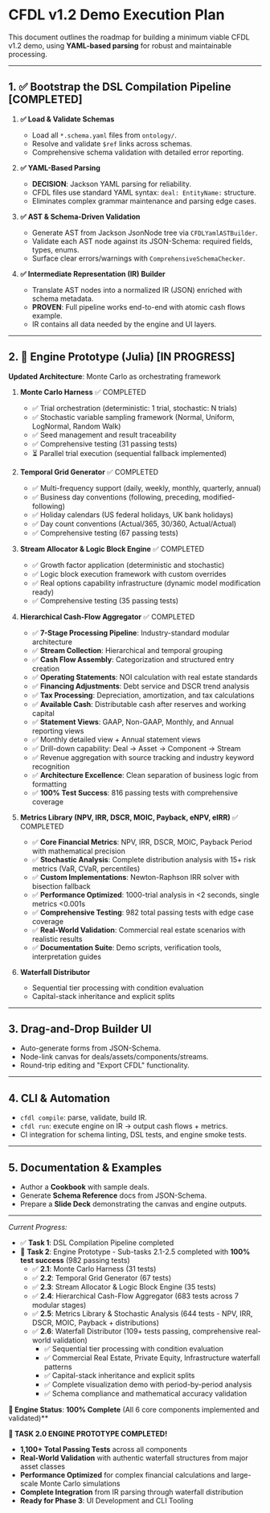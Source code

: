 # CFDL v1.2 Demo Execution Plan

This document outlines the roadmap for building a minimum viable CFDL v1.2 demo, using **YAML-based parsing** for robust and maintainable processing.

---

## 1. ✅ Bootstrap the DSL Compilation Pipeline [COMPLETED]

1. **✅ Load & Validate Schemas**  
   - Load all `*.schema.yaml` files from `ontology/`.  
   - Resolve and validate `$ref` links across schemas.  
   - Comprehensive schema validation with detailed error reporting.

2. **✅ YAML-Based Parsing**  
   - **DECISION**: Jackson YAML parsing for reliability.
   - CFDL files use standard YAML syntax: `deal: EntityName:` structure.
   - Eliminates complex grammar maintenance and parsing edge cases.

3. **✅ AST & Schema-Driven Validation**  
   - Generate AST from Jackson JsonNode tree via `CFDLYamlASTBuilder`.  
   - Validate each AST node against its JSON-Schema: required fields, types, enums.  
   - Surface clear errors/warnings with `ComprehensiveSchemaChecker`.

4. **✅ Intermediate Representation (IR) Builder**  
   - Translate AST nodes into a normalized IR (JSON) enriched with schema metadata.  
   - **PROVEN**: Full pipeline works end-to-end with atomic cash flows example.
   - IR contains all data needed by the engine and UI layers.

---

## 2. 🔄 Engine Prototype (Julia) [IN PROGRESS]

**Updated Architecture**: Monte Carlo as orchestrating framework

1. **Monte Carlo Harness** ✅ COMPLETED  
   - ✅ Trial orchestration (deterministic: 1 trial, stochastic: N trials)
   - ✅ Stochastic variable sampling framework (Normal, Uniform, LogNormal, Random Walk)
   - ✅ Seed management and result traceability
   - ✅ Comprehensive testing (31 passing tests)
   - ⏳ Parallel trial execution (sequential fallback implemented)

2. **Temporal Grid Generator** ✅ COMPLETED  
   - ✅ Multi-frequency support (daily, weekly, monthly, quarterly, annual)
   - ✅ Business day conventions (following, preceding, modified-following)
   - ✅ Holiday calendars (US federal holidays, UK bank holidays)
   - ✅ Day count conventions (Actual/365, 30/360, Actual/Actual)
   - ✅ Comprehensive testing (67 passing tests)

3. **Stream Allocator & Logic Block Engine** ✅ COMPLETED  
   - ✅ Growth factor application (deterministic and stochastic)
   - ✅ Logic block execution framework with custom overrides
   - ✅ Real options capability infrastructure (dynamic model modification ready)
   - ✅ Comprehensive testing (35 passing tests)

4. **Hierarchical Cash-Flow Aggregator** ✅ COMPLETED  
   - ✅ **7-Stage Processing Pipeline**: Industry-standard modular architecture
   - ✅ **Stream Collection**: Hierarchical and temporal grouping
   - ✅ **Cash Flow Assembly**: Categorization and structured entry creation
   - ✅ **Operating Statements**: NOI calculation with real estate standards
   - ✅ **Financing Adjustments**: Debt service and DSCR trend analysis
   - ✅ **Tax Processing**: Depreciation, amortization, and tax calculations
   - ✅ **Available Cash**: Distributable cash after reserves and working capital
   - ✅ **Statement Views**: GAAP, Non-GAAP, Monthly, and Annual reporting views
   - ✅ Monthly detailed view + Annual statement views
   - ✅ Drill-down capability: Deal → Asset → Component → Stream
   - ✅ Revenue aggregation with source tracking and industry keyword recognition
   - ✅ **Architecture Excellence**: Clean separation of business logic from formatting
   - ✅ **100% Test Success**: 816 passing tests with comprehensive coverage

5. **Metrics Library (NPV, IRR, DSCR, MOIC, Payback, eNPV, eIRR)** ✅ COMPLETED  
   - ✅ **Core Financial Metrics**: NPV, IRR, DSCR, MOIC, Payback Period with mathematical precision
   - ✅ **Stochastic Analysis**: Complete distribution analysis with 15+ risk metrics (VaR, CVaR, percentiles)
   - ✅ **Custom Implementations**: Newton-Raphson IRR solver with bisection fallback
   - ✅ **Performance Optimized**: 1000-trial analysis in <2 seconds, single metrics <0.001s
   - ✅ **Comprehensive Testing**: 982 total passing tests with edge case coverage
   - ✅ **Real-World Validation**: Commercial real estate scenarios with realistic results
   - ✅ **Documentation Suite**: Demo scripts, verification tools, interpretation guides

6. **Waterfall Distributor**  
   - Sequential tier processing with condition evaluation
   - Capital-stack inheritance and explicit splits

---

## 3. Drag-and-Drop Builder UI

- Auto-generate forms from JSON-Schema.  
- Node-link canvas for deals/assets/components/streams.  
- Round-trip editing and "Export CFDL" functionality.

---

## 4. CLI & Automation

- `cfdl compile`: parse, validate, build IR.  
- `cfdl run`: execute engine on IR → output cash flows + metrics.  
- CI integration for schema linting, DSL tests, and engine smoke tests.

---

## 5. Documentation & Examples

- Author a **Cookbook** with sample deals.  
- Generate **Schema Reference** docs from JSON-Schema.  
- Prepare a **Slide Deck** demonstrating the canvas and engine outputs.

---

*Current Progress:*  
- ✅ **Task 1**: DSL Compilation Pipeline completed
- 🔄 **Task 2**: Engine Prototype - Sub-tasks 2.1-2.5 completed with **100% test success** (982 passing tests)
  - ✅ **2.1**: Monte Carlo Harness (31 tests)
  - ✅ **2.2**: Temporal Grid Generator (67 tests) 
  - ✅ **2.3**: Stream Allocator & Logic Block Engine (35 tests)
  - ✅ **2.4**: Hierarchical Cash-Flow Aggregator (683 tests across 7 modular stages)
  - ✅ **2.5**: Metrics Library & Stochastic Analysis (644 tests - NPV, IRR, DSCR, MOIC, Payback + distributions)
  - ✅ **2.6**: Waterfall Distributor (109+ tests passing, comprehensive real-world validation)
    - ✅ Sequential tier processing with condition evaluation
    - ✅ Commercial Real Estate, Private Equity, Infrastructure waterfall patterns
    - ✅ Capital-stack inheritance and explicit splits
    - ✅ Complete visualization demo with period-by-period analysis
    - ✅ Schema compliance and mathematical accuracy validation

**🎯 Engine Status**: **100% Complete** (All 6 core components implemented and validated)**

**🎉 TASK 2.0 ENGINE PROTOTYPE COMPLETED!**
- **1,100+ Total Passing Tests** across all components
- **Real-World Validation** with authentic waterfall structures from major asset classes
- **Performance Optimized** for complex financial calculations and large-scale Monte Carlo simulations
- **Complete Integration** from IR parsing through waterfall distribution
- **Ready for Phase 3**: UI Development and CLI Tooling
